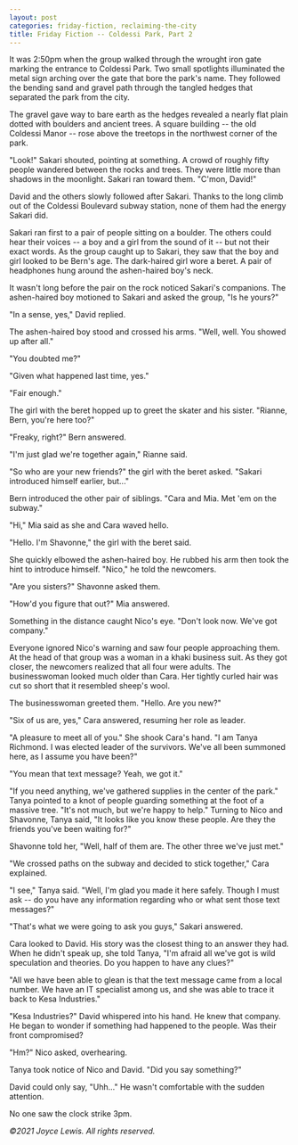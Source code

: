 ```yaml
---
layout: post
categories: friday-fiction, reclaiming-the-city
title: Friday Fiction -- Coldessi Park, Part 2
---
```


It was 2:50pm when the group walked through the wrought iron gate marking the entrance to Coldessi Park. Two small spotlights illuminated the metal sign arching over the gate that bore the park's name. They followed the bending sand and gravel path through the tangled hedges that separated the park from the city.

<!--excerpt-->

The gravel gave way to bare earth as the hedges revealed a nearly flat plain dotted with boulders and ancient trees. A square building -- the old Coldessi Manor -- rose above the treetops in the northwest corner of the park.

"Look!" Sakari shouted, pointing at something. A crowd of roughly fifty people wandered between the rocks and trees. They were little more than shadows in the moonlight. Sakari ran toward them. "C'mon, David!"

David and the others slowly followed after Sakari. Thanks to the long climb out of the Coldessi Boulevard subway station, none of them had the energy Sakari did.

Sakari ran first to a pair of people sitting on a boulder. The others could hear their voices -- a boy and a girl from the sound of it -- but not their exact words. As the group caught up to Sakari, they saw that the boy and girl looked to be Bern's age. The dark-haired girl wore a beret. A pair of headphones hung around the ashen-haired boy's neck.

It wasn't long before the pair on the rock noticed Sakari's companions. The ashen-haired boy motioned to Sakari and asked the group, "Is he yours?"

"In a sense, yes," David replied.

The ashen-haired boy stood and crossed his arms. "Well, well. You showed up after all."

"You doubted me?"

"Given what happened last time, yes."

"Fair enough."

The girl with the beret hopped up to greet the skater and his sister. "Rianne, Bern, you're here too?"

"Freaky, right?" Bern answered.

"I'm just glad we're together again," Rianne said.

"So who are your new friends?" the girl with the beret asked. "Sakari introduced himself earlier, but..."

Bern introduced the other pair of siblings. "Cara and Mia. Met 'em on the subway."

"Hi," Mia said as she and Cara waved hello.

"Hello. I'm Shavonne," the girl with the beret said.

She quickly elbowed the ashen-haired boy. He rubbed his arm then took the hint to introduce himself. "Nico," he told the newcomers.

"Are you sisters?" Shavonne asked them.

"How'd you figure that out?" Mia answered.

Something in the distance caught Nico's eye. "Don't look now. We've got company."

Everyone ignored Nico's warning and saw four people approaching them. At the head of that group was a woman in a khaki business suit. As they got closer, the newcomers realized that all four were adults. The businesswoman looked much older than Cara. Her tightly curled hair was cut so short that it resembled sheep's wool.

The businesswoman greeted them. "Hello. Are you new?"

"Six of us are, yes," Cara answered, resuming her role as leader.

"A pleasure to meet all of you." She shook Cara's hand. "I am Tanya Richmond. I was elected leader of the survivors. We've all been summoned here, as I assume you have been?"

"You mean that text message? Yeah, we got it."

"If you need anything, we've gathered supplies in the center of the park." Tanya pointed to a knot of people guarding something at the foot of a massive tree. "It's not much, but we're happy to help." Turning to Nico and Shavonne, Tanya said, "It looks like you know these people. Are they the friends you've been waiting for?"

Shavonne told her, "Well, half of them are. The other three we've just met."

"We crossed paths on the subway and decided to stick together," Cara explained.

"I see," Tanya said. "Well, I'm glad you made it here safely. Though I must ask -- do you have any information regarding who or what sent those text messages?"

"That's what we were going to ask you guys," Sakari answered.

Cara looked to David. His story was the closest thing to an answer they had. When he didn't speak up, she told Tanya, "I'm afraid all we've got is wild speculation and theories. Do you happen to have any clues?"

"All we have been able to glean is that the text message came from a local number. We have an IT specialist among us, and she was able to trace it back to Kesa Industries."

"Kesa Industries?" David whispered into his hand. He knew that company. He began to wonder if something had happened to the people. Was their front compromised?

"Hm?" Nico asked, overhearing.

Tanya took notice of Nico and David. "Did you say something?"

David could only say, "Uhh..." He wasn't comfortable with the sudden attention.

No one saw the clock strike 3pm.

*&copy;2021 Joyce Lewis. All rights reserved.*
